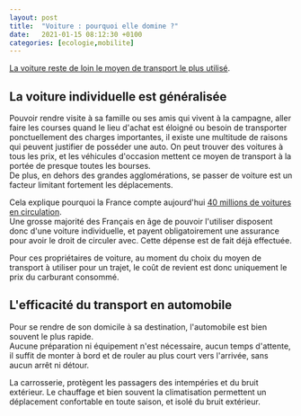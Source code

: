 ```yaml
---
layout: post
title:  "Voiture : pourquoi elle domine ?"
date:   2021-01-15 08:12:30 +0100
categories: [ecologie,mobilite]
---
```


[La voiture reste de loin le moyen de transport le plus utilisé][statistiques-mobilite-2019].

## La voiture individuelle est généralisée

Pouvoir rendre visite à sa famille ou ses amis qui vivent à la campagne, aller faire les courses quand le lieu d'achat est éloigné ou besoin de transporter ponctuellement des charges importantes, il existe une multitude de raisons qui peuvent justifier de posséder une auto.
On peut trouver des voitures à tous les prix, et les véhicules d'occasion mettent ce moyen de transport à la portée de presque toutes les bourses. \
De plus, en dehors des grandes agglomérations, se passer de voiture est un facteur limitant fortement les déplacements.

Cela explique pourquoi la France compte aujourd'hui [40 millions de voitures en circulation][chiffres-parc-auto]. \
Une grosse majorité des Français en âge de pouvoir l'utiliser disposent donc d'une voiture individuelle, et payent obligatoirement une assurance pour avoir le droit de circuler avec.
Cette dépense est de fait déjà effectuée.

Pour ces propriétaires de voiture, au moment du choix du moyen de transport à utiliser pour un trajet, le coût de revient est donc uniquement le prix du carburant consommé.

## L'efficacité du transport en automobile

Pour se rendre de son domicile à sa destination, l'automobile est bien souvent le plus rapide. \
Aucune préparation ni équipement n'est nécessaire, aucun temps d'attente, il suffit de monter à bord et de rouler au plus court
vers l'arrivée, sans aucun arrêt ni détour.

La carrosserie, protègent les passagers des intempéries et du bruit extérieur. Le chauffage et bien souvent la climatisation
permettent un déplacement confortable en toute saison, et isolé du bruit extérieur.

[statistiques-mobilite-2019]: https://www.statistiques.developpement-durable.gouv.fr/comment-les-francais-se-deplacent-ils-en-2019-resultats-de-lenquete-mobilite-des-personnes
[chiffres-parc-auto]: https://www.lesechos.fr/industrie-services/automobile/les-vrais-chiffres-du-parc-automobile-francais-1168701
